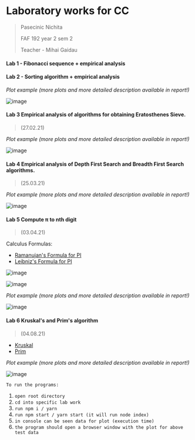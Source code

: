 # **Laboratory works for CC**

> Pasecinic Nichita
>
> FAF 192 year 2 sem 2
>
> Teacher - Mihai Gaidau

#### **Lab 1 - Fibonacci sequence + empirical analysis**

#### **Lab 2 - Sorting algorithm + empirical analysis**

*Plot example (more plots and more detailed description available in report!)*

![image](https://user-images.githubusercontent.com/57563506/108593076-48d42880-737a-11eb-8a19-8b9a5d9937e0.png)

####  **Lab 3 Empirical analysis of algorithms for obtaining Eratosthenes Sieve.**

> (27.02.21)

*Plot example (more plots and more detailed description available in report!)*

![image](https://user-images.githubusercontent.com/57563506/109389423-35463600-7915-11eb-8da4-e36e5655bda4.png)

####  **Lab 4 Empirical analysis of Depth First Search and Breadth First Search algorithms.**

> (25.03.21)

*Plot example (more plots and more detailed description available in report!)*

![image](https://user-images.githubusercontent.com/57563506/112725843-eb0ba100-8f22-11eb-9c48-e55d7d1fcdb5.png)

#### **Lab 5 Compute π to nth digit**

> (03.04.21)

Calculus Formulas: 

- [Ramanujan's Formula for PI](https://crypto.stanford.edu/pbc/notes/pi/ramanujan.html)
- [Leibniz's Formula for PI](https://en.wikipedia.org/wiki/Leibniz_formula_for_%CF%80)

![image](https://user-images.githubusercontent.com/57563506/113474823-f4dd5900-947a-11eb-86bc-ac51d8897a94.png)

![image](https://user-images.githubusercontent.com/57563506/113478534-08e08500-9492-11eb-8e40-87c3261b8c84.png)

*Plot example (more plots and more detailed description available in report!)*

![image](https://user-images.githubusercontent.com/57563506/113478355-0b8eaa80-9491-11eb-8526-7d8cea06e03c.png)

#### **Lab 6 Kruskal's and Prim's algorithm**

> (04.08.21)

- [Kruskal](https://ro.wikipedia.org/wiki/Algoritmul_lui_Kruskal)
- [Prim](https://en.wikipedia.org/wiki/Prim%27s_algorithm)

*Plot example (more plots and more detailed description available in report!)*

![image](https://user-images.githubusercontent.com/57563506/115604264-d7691580-a2e9-11eb-98c1-720ed8098c67.png)



`To run the programs: `

1. `open root directory `
2. `cd into specific lab work`
3. `run npm i / yarn`
4. `run npm start / yarn start (it will run node index)`
5. `in console can be seen data for plot (execution time)`
6. `the program should open a browser window with the plot for above test data`